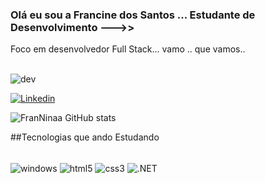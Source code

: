 ### Olá eu sou a Francine dos Santos ... Estudante de Desenvolvimento --->> 
Foco em desenvolvedor Full Stack... vamo .. que vamos.. 

<div style="display: inline_block"><br/>
   <img align="center" alt="dev" src="https://camo.githubusercontent.com/8bf6f6d78abc81fcf9c49f10649423e73ea44bc248e83aaae8759d401c829a84/68747470733a2f2f70687973696373677572756b756c2e66696c65732e776f726470726573732e636f6d2f323031392f30322f6368617261637465722d312e676966"/>
</div>


[![Linkedin](https://img.shields.io/badge/LinkedIn-0077B5?style=for-the-badge&logo=linkedin&logoColor=white)](https://www.linkedin.com/in/francine-santos-88b80622a/)

![FranNinaa GitHub stats](https://github-readme-stats.vercel.app/api?username=FranNinaa&show_icons=true&theme=synthwave)

##Tecnologias que ando Estudando

<div style="display: inline_block"><br/>
 <img align="center" alt="windows" src="https://img.shields.io/badge/Windows-0078D6?style=for-the-badge&logo=windows&logoColor=white"/>  <img align="center" alt="html5" src="https://img.shields.io/badge/HTML-239120?style=for-the-badge&logo=html5&logoColor=white"/>  <img align="center" alt="css3" src="https://img.shields.io/badge/CSS3-1572B6?style=for-the-badge&logo=css3&logoColor=white"/>  <img align="center" alt=".NET" src="https://img.shields.io/badge/.NET-5C2D91?style=for-the-badge&logo=.net&logoColor=white"/>  
</div>






 
 
